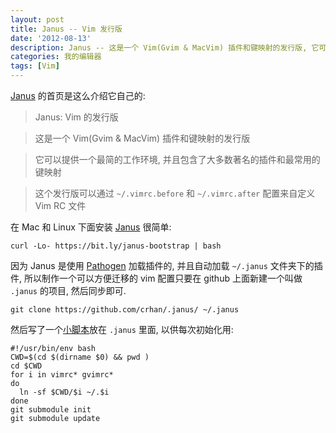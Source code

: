 ```yaml
---
layout: post
title: Janus -- Vim 发行版
date: '2012-08-13'
description: Janus -- 这是一个 Vim(Gvim & MacVim) 插件和键映射的发行版, 它可以提供一个最简的工作环境, 并且包含了大多数著名的插件和最常用的键映射
categories: 我的编辑器
tags: [Vim]
---
```

[Pathogen]: https://github.com/tpope/vim-pathogen "tpope / vim-pathogen"
[Janus]: https://github.com/carlhuda/janus "carlhuda / janus"
[1]: https://github.com/crhan/.janus/blob/master/mklink.sh

[Janus][] 的首页是这么介绍它自己的: 

> Janus: Vim 的发行版

> 这是一个 Vim(Gvim & MacVim) 插件和键映射的发行版

> 它可以提供一个最简的工作环境, 并且包含了大多数著名的插件和最常用的键映射

> 这个发行版可以通过 `~/.vimrc.before` 和 `~/.vimrc.after` 配置来自定义 Vim RC 文件

在 Mac 和 Linux 下面安装 [Janus][] 很简单:

	curl -Lo- https://bit.ly/janus-bootstrap | bash

因为 Janus 是使用 [Pathogen][] 加载插件的, 并且自动加载 `~/.janus` 文件夹下的插件, 所以制作一个可以方便迁移的 vim 配置只要在 github 上面新建一个叫做 `.janus` 的项目, 然后同步即可.

	git clone https://github.com/crhan/.janus/ ~/.janus

然后写了一个[小脚本][1]放在 `.janus` 里面, 以供每次初始化用:

	#!/usr/bin/env bash
	CWD=$(cd $(dirname $0) && pwd )
	cd $CWD
	for i in vimrc* gvimrc*
	do
	  ln -sf $CWD/$i ~/.$i
	done
	git submodule init
	git submodule update
